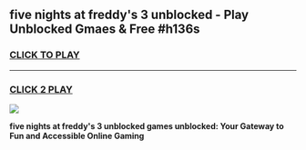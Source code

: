 
## five nights at freddy's 3 unblocked - Play Unblocked Gmaes & Free #h136s
<h3>
<a href="https://news.freeplayer.one?title=five_nights_at_freddy's_3_unblocked&ref=03M">CLICK TO PLAY</a></h3>
<hr>

<h3>
<a href="https://news.freeplayer.one?title=five_nights_at_freddy's_3_unblocked&ref=03M">CLICK 2 PLAY</a>
  
</h3>

<a href="https://news.freeplayer.one?title=five_nights_at_freddy's_3_unblocked&ref=03M"><img src="https://clearcache.store/games.png"></a>


**five nights at freddy's 3 unblocked games unblocked: Your Gateway to Fun and Accessible Online Gaming**
